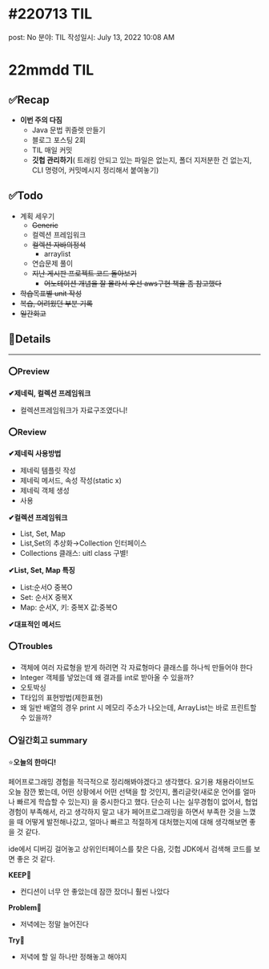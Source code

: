 # #220713 TIL

post: No
분야: TIL
작성일시: July 13, 2022 10:08 AM

# 22mmdd TIL

## ****✅Recap****

- **이번 주의 다짐**
    - Java 문법 퀴즐렛 만들기
    - 블로그 포스팅 2회
    - TIL 매일 커밋
    - **깃헙 관리하기**( 트래킹 안되고 있는 파일은 없는지, 폴더 지저분한 건 없는지, CLI 명령어, 커밋메시지 정리해서 붙여놓기)
    

## ****✅Todo****

- 계획 세우기
    - ~~Generic~~
    - 컬렉션 프레임워크
    - ~~컬렉션 자바의정석~~
        - arraylist
    - 연습문제 풀이
    - ~~지난 게시판 프로젝트 코드 돌아보기~~
        - ~~어노테이션 개념을 잘 몰라서 우선 aws구현 책을 좀 참고했다~~
- ~~학습목표별 unit 작성~~
- ~~복습, 어려웠던 부분 기록~~
- ~~일간회고~~

## 💌Details

---

### ⭕Preview

**✔제네릭, 컬렉션 프레임워크**

- 컬렉션프레임워크가 자료구조였다니!

### ⭕Review

**✔제네릭 사용방법**

- 제네릭 템플릿 작성
- 제네릭 메서드, 속성 작성(static x)
- 제네릭 객체 생성
- 사용

**✔컬렉션 프레임워크**

- List, Set, Map
- List,Set의 추상화→Collection 인터페이스
- Collections 클래스: uitl class 구별!

**✔List, Set, Map 특징**

- List:순서O 중복O
- Set: 순서X 중복X
- Map: 순서X, 키: 중복X 값:중복O

**✔대표적인 메서드**

### ⭕Troubles

- 객체에 여러 자료형을 받게 하려면 각 자료형마다 클래스를 하나씩 만들어야 한다
- Integer 객체를 넣었는데 왜 결과를 int로 받아올 수 있을까?
- 오토박싱
- T타입의 표현방법(제한표현)
- 왜 일반 배열의 경우 print 시 메모리 주소가 나오는데, ArrayList는 바로 프린트할 수 있을까?

### ⭕일간회고 summary

⭐**오늘의 한마디!**

페어프로그래밍 경험을 적극적으로 정리해봐야겠다고 생각했다. 요기용 채용라이브도 오늘 잠깐 봤는데, 어떤 상황에서 어떤 선택을 할 것인지, 폴리글랏(새로운 언어를 얼마나 빠르게 학습할 수 있는지) 을 중시한다고 했다. 단순히 나는 실무경험이 없어서, 협업 경험이 부족해서, 라고 생각하지 말고 내가 페어프로그래밍을 하면서 부족한 것을 느꼈을 때 어떻게 발전해나갔고, 얼마나 빠르고 적절하게 대처했는지에 대해 생각해보면 좋을 것 같다. 

ide에서 디버깅 걸어놓고 상위인터페이스를 찾은 다음, 깃헙 JDK에서 검색해 코드를 보면 좋은 것 같다. 

**KEEP🚩**

- 컨디션이 너무 안 좋았는데 잠깐 잤더니 훨씬 나았다

**Problem🚨**

- 저녁에는 정말 늘어진다

**Try🌱**

- 저녁에 할 일 하나만 정해놓고 해야지